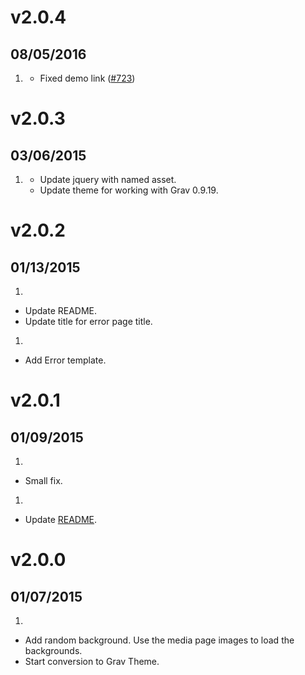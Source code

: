 # v2.0.4
## 08/05/2016

1. [](#bugfix)
    * Fixed demo link ([#723](https://github.com/getgrav/grav-plugin-admin/issues/723))

# v2.0.3
## 03/06/2015

1. [](#improved)
    * Update jquery with named asset.
    * Update theme for working with Grav 0.9.19.

# v2.0.2
## 01/13/2015

1. [](#bugfix)
  * Update README.
  * Update title for error page title.

1. [](#new)
  * Add Error template.

# v2.0.1
## 01/09/2015

1. [](#bugfix)
  * Small fix.

1. [](#improved)
  * Update [README](README.md).

# v2.0.0
## 01/07/2015

1. [](#new)
  * Add random background. Use the media page images to load the backgrounds.
  * Start conversion to Grav Theme.
